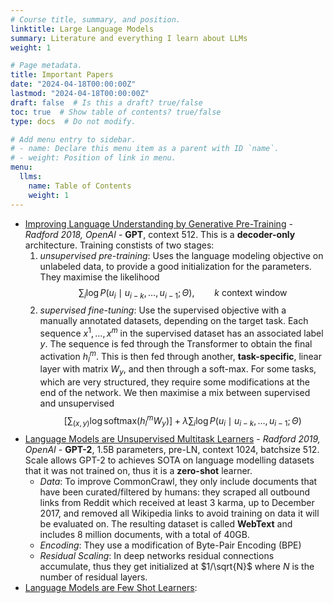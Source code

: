 ```yaml
---
# Course title, summary, and position.
linktitle: Large Language Models
summary: Literature and everything I learn about LLMs 
weight: 1

# Page metadata.
title: Important Papers
date: "2024-04-18T00:00:00Z"
lastmod: "2024-04-18T00:00:00Z"
draft: false  # Is this a draft? true/false
toc: true  # Show table of contents? true/false
type: docs  # Do not modify.

# Add menu entry to sidebar.
# - name: Declare this menu item as a parent with ID `name`.
# - weight: Position of link in menu.
menu:
  llms:
    name: Table of Contents
    weight: 1
---
```


- [Improving Language Understanding by Generative Pre-Training](https://s3-us-west-2.amazonaws.com/openai-assets/research-covers/language-unsupervised/language_understanding_paper.pdf) - *Radford 2018, OpenAI* - **GPT**, context $512$. This is a **decoder-only** architecture. Training constists of two stages:
    1. *unsupervised pre-training*: Uses the language modeling objective on unlabeled data, to provide a good initialization for the parameters. They maximise the likelihood
        $$
            \sum_{i} \log P(u_i \mid u_{i-k}, \ldots, u_{i-1}; \Theta), \qquad k \text{ context window}
        $$
    2. *supervised fine-tuning*: Use the supervised objective with a manually annotated datasets, depending on the target task. Each sequence $x^1, \ldots, x^m$ in the supervised dataset has an associated label $y$. The sequence is fed through the Transformer to obtain the final activation $h_l^m$. This is then fed through another, **task-specific**, linear layer with matrix $W_y$, and then through a soft-max. For some tasks, which are very structured, they require some modifications at the end of the network. We then maximise a mix between supervised and unsupervised
        $$
            \left[\sum_{(x,y)} \log \text{softmax}(h_l^m W_y)\right] + \lambda \sum_{i} \log P(u_i \mid u_{i-k}, \ldots, u_{i-1}; \Theta)
        $$
- [Language Models are Unsupervised Multitask Learners](https://d4mucfpksywv.cloudfront.net/better-language-models/language_models_are_unsupervised_multitask_learners.pdf) - *Radford 2019, OpenAI* - **GPT-2**, 1.5B parameters, pre-LN, context $1024$, batchsize $512$. Scale allows GPT-2 to achieves SOTA on language modelling datasets that it was not trained on, thus it is a **zero-shot** learner. 
    - *Data*: To improve CommonCrawl, they only include documents that have been curated/filtered by humans: they scraped all outbound links from Reddit which received at least 3 karma, up to December 2017, and removed all Wikipedia links to avoid training on data it will be evaluated on. The resulting dataset is called **WebText** and includes 8 million documents, with a total of 40GB.
    - *Encoding*: They use a modification of Byte-Pair Encoding (BPE)
    - *Residual Scaling*: In deep networks residual connections accumulate, thus they get initialized at $1/\sqrt{N}$ where $N$ is the number of residual layers.
- [Language Models are Few Shot Learners](https://arxiv.org/pdf/2005.14165): 
